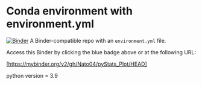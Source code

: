 # Conda environment with environment.yml

[![Binder](http://mybinder.org/badge_logo.svg)](https://mybinder.org/v2/gh/Nato04/pyStats_Plot/HEAD)
A Binder-compatible repo with an `environment.yml` file.

Access this Binder by clicking the blue badge above or at the following URL:

[https://mybinder.org/v2/gh/Nato04/pyStats_Plot/HEAD]

python version = 3.9